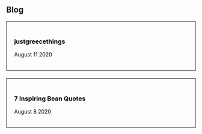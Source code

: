 <style>.a{color:#000;text-decoration:none}.c{padding:20px;border: 1px solid;margin-bottom:20px;transition:.2s}.c:hover{background:#000;color:#fff}</style>

## Blog

<a class=a href="/post/9999"><div class=c>
### justgreecethings
August 11 2020
</div></a>

<a class=a href="/post/9999"><div class=c>
### 7 Inspiring Bean Quotes
August 8 2020
</div></a>
